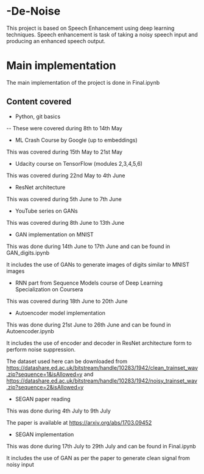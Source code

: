 # -De-Noise
This project is based on Speech Enhancement using deep learning techniques.
Speech enhancement is task of taking a noisy speech input and producing an enhanced speech output.

# Main implementation
The main implementation of the project is done in Final.ipynb

## Content covered

- Python, git basics

-- These were covered during 8th to 14th May

- ML Crash Course by Google (up to embeddings)

This was covered during 15th May to 21st May

- Udacity course on TensorFlow (modules 2,3,4,5,6)

This was covered during 22nd May to 4th June

- ResNet architecture

This was covered during 5th June to 7th June

- YouTube series on GANs

This was covered during 8th June to 13th June

- GAN implementation on MNIST

This was done during 14th June to 17th June and can be found in GAN_digits.ipynb

It includes the use of GANs to generate images of digits similar to MNIST images

- RNN part from Sequence Models course of Deep Learning Specialization on Coursera

This was covered during 18th June to 20th June

- Autoencoder model implementation

This was done during 21st June to 26th June and can be found in Autoencoder.ipynb

It includes the use of encoder and decoder in ResNet architecture form to perform noise suppression.

The dataset used here can be downloaded from https://datashare.ed.ac.uk/bitstream/handle/10283/1942/clean_trainset_wav.zip?sequence=1&isAllowed=y and https://datashare.ed.ac.uk/bitstream/handle/10283/1942/noisy_trainset_wav.zip?sequence=2&isAllowed=y

- SEGAN paper reading

This was done during 4th July to 9th July

The paper is available at https://arxiv.org/abs/1703.09452

- SEGAN implementation

This was done during 17th July to 29th July and can be found in Final.ipynb

It includes the use of GAN as per the paper to generate clean signal from noisy input
